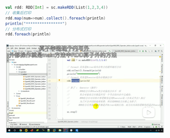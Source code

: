 ```scala
val rdd: RDD[Int] = sc.makeRDD(List(1,2,3,4))
// 收集后打印
rdd.map(num=>num).collect().foreach(println)
println("****************")
// 分布式打印
rdd.foreach(println)
```

![image-20230427000646875](044行动算子之Foreach.assets/image-20230427000646875.png)